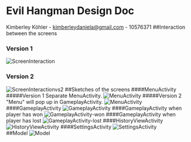 # Evil Hangman Design Doc

Kimberley Köhler - kimberleydaniela@gmail.com - 10576371
##Interaction between the screens
### Version 1
![ScreenInteraction](http://s19.postimg.org/noz4vkp8z/Screen_Interaction.jpg "ScreenInteraction")
### Version 2
![ScreenInteractionvs2](http://s19.postimg.org/mt1bhjd8z/Screen_Interactionvs2.jpg "ScreenInteractionvs2")
##Sketches of the screens
####MenuActivity
#####Version 1
Separate MenuActivity. 
![MenuActivity](http://s19.postimg.org/9q70wupcj/20151112_152726.jpg "MenuActivity")
#####Version 2
"Menu" will pop up in GameplayActivity. 
![MenuActivity](http://s19.postimg.org/4u226kmvn/2015_11_23_17_56_43.jpg "MenuActivity")
####GameplayActivity
![GameplayActivity](http://s19.postimg.org/ip0cp1har/2015_11_23_17_33_29.jpg "GameplayActivity")
####GameplayActivity when player has won
![GameplayActivity-won](http://s19.postimg.org/jky632tar/20151112_152748.jpg "GameplayActivity-won")
####GameplayActivity when player has lost
![GameplayActivity-lost](http://s19.postimg.org/dlaezf8ib/20151112_152751.jpg "GameplayActivity-lost")
####HistoryViewActivity
![HistoryViewActivity](http://s19.postimg.org/jwfmfu9qr/20151112_152741.jpg "HistoryViewActivity")
####SettingsActivity
![SettingsActivity](http://s19.postimg.org/uhzhrug2b/20151112_152737.jpg "SettingsActivity")
<br>
##Model
![Model](http://s19.postimg.org/9ox4qz00j/Model.jpg "Model")
